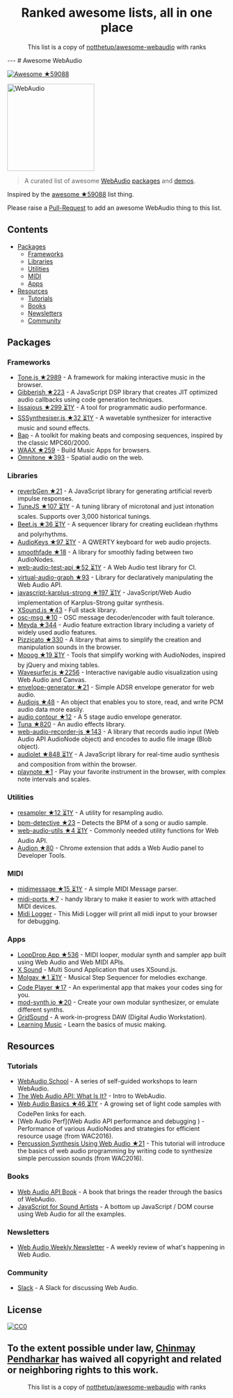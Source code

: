 <h1 align="center">
Ranked awesome lists, all in one place
</h1>
<p align="center">
	This list is a copy of <a href="notthetup/awesome-webaudio">notthetup/awesome-webaudio</a> with ranks
</p>
---
# Awesome WebAudio

[![Awesome](https://cdn.rawgit.com/sindresorhus/awesome/d7305f38d29fed78fa85652e3a63e154dd8e8829/media/badge.svg) ★59088](sindresorhus/awesome)

<img src="https://raw.githubusercontent.com/voodootikigod/logo.js/master/webaudio/webaudio-js.png" width="200px" alt="WebAudio">

> A curated list of awesome [WebAudio](https://developer.mozilla.org/en-US/docs/Web/API/Web_Audio_API) [packages](#packages) and [demos](#demos).

Inspired by the [awesome ★59088](sindresorhus/awesome) list thing.

Please raise a [Pull-Request](https://github.com/notthetup/awesome-webaudio/pulls) to add an awesome WebAudio thing to this list.

## Contents
- [Packages](#packages)
  - [Frameworks](#frameworks)
  - [Libraries](#libraries)
  - [Utilities](#utilities)
  - [MIDI](#midi)
  - [Apps](#apps)
- [Resources](#resources)
  - [Tutorials](#tutorials)
  - [Books](#books)
  - [Newsletters](#newsletters)
  - [Community](#community)

## Packages

### Frameworks
- [Tone.js ★2989](Tonejs/Tone.js) - A framework for making interactive music in the browser.
- [Gibberish ★223](charlieroberts/Gibberish) - A JavaScript DSP library that creates JIT optimized audio callbacks using code generation techniques.
- [lissajous ★299 ⏳1Y](kylestetz/lissajous) -  A tool for programmatic audio performance.
- [SSSynthesiser.js ★32 ⏳1Y](surikov/SSSynthesiser.js) -  A wavetable synthesizer for interactive music and sound effects.
- [Bap](http://bapjs.org/) - A toolkit for making beats and composing sequences, inspired by the classic MPC60/2000.
- [WAAX ★259](hoch/WAAX) - Build Music Apps for browsers.
- [Omnitone ★393](GoogleChrome/omnitone) - Spatial audio on the web.

### Libraries
- [reverbGen ★21](adelespinasse/reverbGen) - A JavaScript library for generating artificial reverb impulse responses.
- [TuneJS ★107 ⏳1Y](abbernie/tune) - A tuning library of microtonal and just intonation scales. Supports over 3,000 historical tunings.
- [Beet.js ★36 ⏳1Y](zya/beet.js) - A sequencer library for creating euclidean rhythms and polyrhythms.
- [AudioKeys ★97 ⏳1Y](kylestetz/AudioKeys) - A QWERTY keyboard for web audio projects.
- [smoothfade ★18](notthetup/smoothfade) - A library for smoothly fading between two AudioNodes.
- [web-audio-test-api ★52 ⏳1Y](mohayonao/web-audio-test-api) - A Web Audio test library for CI.
- [virtual-audio-graph ★93](benji6/virtual-audio-graph) - Library for declaratively manipulating the Web Audio API.
- [javascript-karplus-strong ★197 ⏳1Y](mrahtz/javascript-karplus-strong) - JavaScript/Web Audio implementation of Karplus-Strong guitar synthesis.
- [XSound.js ★43](Korilakkuma/XSound) - Full stack library.
- [osc-msg ★10](mohayonao/osc-msg) - OSC message decoder/encoder with fault tolerance.
- [Meyda ★344](meyda/meyda) - Audio feature extraction library including a variety of widely used audio features.
- [Pizzicato ★330](alemangui/pizzicato) - A library that aims to simplify the creation and manipulation sounds in the browser.
- [Mooog ★19 ⏳1Y](mattlima/mooog) - Tools that simplify working with AudioNodes, inspired by jQuery and mixing tables.
- [Wavesurfer.js ★2256](katspaugh/wavesurfer.js) - Interactive navigable audio visualization using Web Audio and Canvas.
- [envelope-generator ★21](itsjoesullivan/envelope-generator) - Simple ADSR envelope generator for web audio.
- [Audiojs ★48](audiojs/audio) - An object that enables you to store, read, and write PCM audio data more easily.
- [audio contour ★12](danigb/audio-contour) - A 5 stage audio envelope generator.
- [Tuna ★820](Theodeus/tuna) - An audio effects library.
- [web-audio-recorder-js ★143](higuma/web-audio-recorder-js) - A library that records audio input (Web Audio API AudioNode object) and encodes to audio file image (Blob object).
- [audiolet ★848 ⏳1Y](oampo/Audiolet) - A JavaScript library for real-time audio synthesis and composition from within the browser.
- [playnote ★1](createbits/playnote) - Play your favorite instrument in the browser, with complex note intervals and scales.

### Utilities
- [resampler ★12 ⏳1Y](notthetup/resampler) - A utility for resampling audio.
- [bpm-detective ★23](tornqvist/bpm-detective) – Detects the BPM of a song or audio sample.
- [web-audio-utils ★4 ⏳1Y](mohayonao/web-audio-utils) - Commonly needed utility functions for Web Audio API.
- [Audion ★80](google/audion) - Chrome extension that adds a Web Audio panel to Developer Tools.

### MIDI
- [midimessage ★15 ⏳1Y](notthetup/midimessage) - A simple MIDI Message parser.
- [midi-ports ★7](AndrejHronco/midi-ports) -  handy library to make it easier to work with attached MIDI devices.
- [Midi Logger](http://outputchannel.com/midi-logger/) - This Midi Logger will print all midi input to your browser for debugging.

### Apps
- [LoopDrop App ★536](mmckegg/loop-drop-app) - MIDI looper, modular synth and sampler app built using Web Audio and Web MIDI APIs.
- [X Sound](https://korilakkuma.github.io/X-Sound/) - Multi Sound Application that uses XSound.js.
- [Molgav ★1 ⏳1Y](surikov/molgav) - Musical Step Sequencer for melodies exchange.
- [Code Player ★17](jcppman/code-player) - An experimental app that makes your codes sing for you.
- [mod-synth.io ★20](LowwwLtd/mod-synth.io) - Create your own modular synthesizer, or emulate different synths.
- [GridSound](https://gridsound.github.io) - A work-in-progress DAW (Digital Audio Workstation).
- [Learning Music](https://learningmusic.ableton.com/) - Learn the basics of music making.

## Resources

### Tutorials
- [WebAudio School](https://github.com/mmckegg/web-audio-school	) - A series of self-guided workshops to learn WebAudio.
- [The Web Audio API: What Is It?](https://code.tutsplus.com/tutorials/the-web-audio-api-what-is-it--cms-23735) - Intro to WebAudio.
- [Web Audio Basics ★46 ⏳1Y](kylestetz/Web-Audio-Basics) - A growing set of light code samples with CodePen links for each.
- [Web Audio Perf](Web Audio API performance and debugging ) - Performance of various AudioNodes and strategies for efficient resource usage (from WAC2016).
- [Percussion Synthesis Using Web Audio ★21](irritant/WAC-2016-Tutorial) - This tutorial will introduce the basics of web audio programming by writing code to synthesize simple percussion sounds (from WAC2016).

### Books
- [Web Audio API Book](http://chimera.labs.oreilly.com/books/1234000001552/index.html) - A book that brings the reader through the basics of WebAudio.
- [JavaScript for Sound Artists](https://www.crcpress.com/JavaScript-for-Sound-Artists-Learn-to-Code-with-the-Web-Audio-API/Turner-Leonard/p/book/9781138961531) - A bottom up JavaScript / DOM course using Web Audio for all the examples.
### Newsletters
- [Web Audio Weekly Newsletter](http://www.webaudioweekly.com) - A weekly review of what's happening in Web Audio.

### Community
- [Slack](https://web-audio-slackin.herokuapp.com/) - A Slack for discussing Web Audio.

## License

[![CC0](http://mirrors.creativecommons.org/presskit/buttons/88x31/svg/cc-zero.svg)](https://creativecommons.org/publicdomain/zero/1.0/)

To the extent possible under law, [Chinmay Pendharkar](https://chinmay.audio/) has waived all copyright and related or neighboring rights to this work.
---
<p align="center">
	This list is a copy of <a href="notthetup/awesome-webaudio">notthetup/awesome-webaudio</a> with ranks
</p>
<script>
  (function(i,s,o,g,r,a,m){i['GoogleAnalyticsObject']=r;i[r]=i[r]||function(){
  (i[r].q=i[r].q||[]).push(arguments)},i[r].l=1*new Date();a=s.createElement(o),
  m=s.getElementsByTagName(o)[0];a.async=1;a.src=g;m.parentNode.insertBefore(a,m)
  })(window,document,'script','https://www.google-analytics.com/analytics.js','ga');

  ga('create', 'UA-100705027-1', 'auto');
  ga('send', 'pageview');

</script>
